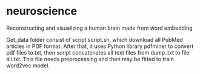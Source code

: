 # neuroscience
 Reconstructing and visualizing a human brain made from word embedding
 
 Get_data folder consist of script script.sh, which download all PubMed articles in PDF format. After that, it uses
 Python library pdfminer to convert pdf files to txt, then script concatenates all text files from dump_txt to file all.txt.
 This file needs preprocessing and then may be fitted to train word2vec model.
